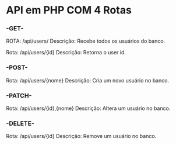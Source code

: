 # **API em PHP COM 4 Rotas**


### -GET-
ROTA: /api/users/ 
Descrição: Recebe todos os usuários do banco.

Rota: /api/users/{id}
Descrição: Retorna o user id.

### -POST-
Rota: /api/users/{nome}
Descrição: Cria um novo usuário no banco.

### -PATCH-
Rota: /api/users/{id},{nome}
Descrição: Altera um usuário no banco.

### -DELETE-
Rota: /api/users/{id}
Descrição: Remove um usuário no banco.

